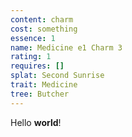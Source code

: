 ```yaml
---
content: charm
cost: something
essence: 1
name: Medicine e1 Charm 3
rating: 1
requires: []
splat: Second Sunrise
trait: Medicine
tree: Butcher
---
```


Hello **world**!
